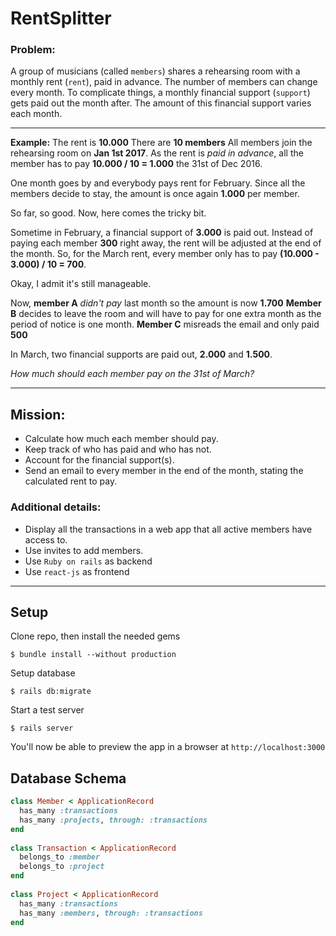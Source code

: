 # RentSplitter

### Problem:
A group of musicians (called `members`) shares a rehearsing room with a monthly rent (`rent`), paid in advance. The number of members can change every month. To complicate things, a monthly financial support (`support`) gets paid out the month after. The amount of this financial support varies each month.

---
__Example:__
The rent is __10.000__
There are __10 members__
All members join the rehearsing room on __Jan 1st 2017__.
As the rent is _paid in advance_, all the member has to pay __10.000 / 10 = 1.000__ the 31st of Dec 2016.

One month goes by and everybody pays rent for February. Since all the members decide to stay, the amount is once again __1.000__ per member.

So far, so good. Now, here comes the tricky bit.

Sometime in February, a financial support of __3.000__ is paid out. Instead of paying each member __300__ right away, the rent will be adjusted at the end of the month. So, for the March rent, every member only has to pay __(10.000 - 3.000) / 10 = 700__.

Okay, I admit it's still manageable.

Now, __member A__ _didn't pay_ last month so the amount is now __1.700__ 
__Member B__ decides to leave the room and will have to pay for one extra month as the period of notice is one month.
__Member C__ misreads the email and only paid __500__

In March, two financial supports are paid out, __2.000__ and __1.500__.

_How much should each member pay on the 31st of March?_

---

## Mission:
* Calculate how much each member should pay.
* Keep track of who has paid and who has not.
* Account for the financial support(s).
* Send an email to every member in the end of the month, stating the calculated rent to pay.

### Additional details:
* Display all the transactions in a web app that all active members have access to.
* Use invites to add members.
* Use `Ruby on rails` as backend
* Use `react-js` as frontend

---

## Setup
Clone repo, then install the needed gems
```
$ bundle install --without production
```
Setup database
```
$ rails db:migrate
```
Start a test server
```
$ rails server
```
You'll now be able to preview the app in a browser at `http://localhost:3000`

## Database Schema

```ruby
class Member < ApplicationRecord
  has_many :transactions
  has_many :projects, through: :transactions
end
 
class Transaction < ApplicationRecord
  belongs_to :member
  belongs_to :project
end
 
class Project < ApplicationRecord
  has_many :transactions
  has_many :members, through: :transactions
end
```







